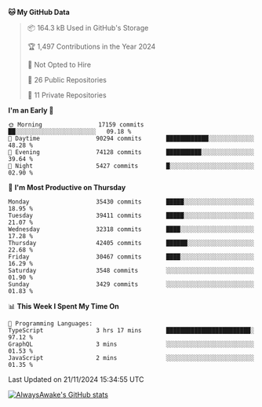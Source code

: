 <!--START_SECTION:waka-->
**🐱 My GitHub Data** 

> 📦 164.3 kB Used in GitHub's Storage 
 > 
> 🏆 1,497 Contributions in the Year 2024
 > 
> 🚫 Not Opted to Hire
 > 
> 📜 26 Public Repositories 
 > 
> 🔑 11 Private Repositories 
 > 
**I'm an Early 🐤** 

```text
🌞 Morning                17159 commits       ██░░░░░░░░░░░░░░░░░░░░░░░   09.18 % 
🌆 Daytime                90294 commits       ████████████░░░░░░░░░░░░░   48.28 % 
🌃 Evening                74128 commits       ██████████░░░░░░░░░░░░░░░   39.64 % 
🌙 Night                  5427 commits        █░░░░░░░░░░░░░░░░░░░░░░░░   02.90 % 
```
📅 **I'm Most Productive on Thursday** 

```text
Monday                   35430 commits       █████░░░░░░░░░░░░░░░░░░░░   18.95 % 
Tuesday                  39411 commits       █████░░░░░░░░░░░░░░░░░░░░   21.07 % 
Wednesday                32318 commits       ████░░░░░░░░░░░░░░░░░░░░░   17.28 % 
Thursday                 42405 commits       ██████░░░░░░░░░░░░░░░░░░░   22.68 % 
Friday                   30467 commits       ████░░░░░░░░░░░░░░░░░░░░░   16.29 % 
Saturday                 3548 commits        ░░░░░░░░░░░░░░░░░░░░░░░░░   01.90 % 
Sunday                   3429 commits        ░░░░░░░░░░░░░░░░░░░░░░░░░   01.83 % 
```


📊 **This Week I Spent My Time On** 

```text
💬 Programming Languages: 
TypeScript               3 hrs 17 mins       ████████████████████████░   97.12 % 
GraphQL                  3 mins              ░░░░░░░░░░░░░░░░░░░░░░░░░   01.53 % 
JavaScript               2 mins              ░░░░░░░░░░░░░░░░░░░░░░░░░   01.35 % 
```


 Last Updated on 21/11/2024 15:34:55 UTC
<!--END_SECTION:waka-->

[![AlwaysAwake's GitHub stats](https://github-readme-stats.vercel.app/api?username=AlwaysAwake&show_icons=true&theme=github_dark&count_private=true)](https://github.com/AlwaysAwake/AlwaysAwake)

